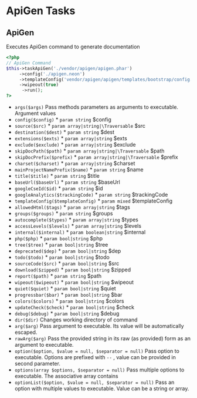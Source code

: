 # ApiGen Tasks
## ApiGen


Executes ApiGen command to generate documentation

``` php
<?php
// ApiGen Command
$this->taskApiGen('./vendor/apigen/apigen.phar')
     ->config('./apigen.neon')
     ->templateConfig('vendor/apigen/apigen/templates/bootstrap/config.neon')
     ->wipeout(true)
      ->run();
?>
```

* `args($args)`  Pass methods parameters as arguments to executable. Argument values
* `config($config)`   * `param string` $config
* `source($src)`   * `param array|string|\Traversable` $src
* `destination($dest)`   * `param string` $dest
* `extensions($exts)`   * `param array|string` $exts
* `exclude($exclude)`   * `param array|string` $exclude
* `skipDocPath($path)`   * `param array|string|\Traversable` $path
* `skipDocPrefix($prefix)`   * `param array|string|\Traversable` $prefix
* `charset($charset)`   * `param array|string` $charset
* `mainProjectNamePrefix($name)`   * `param string` $name
* `title($title)`   * `param string` $title
* `baseUrl($baseUrl)`   * `param string` $baseUrl
* `googleCseId($id)`   * `param string` $id
* `googleAnalytics($trackingCode)`   * `param string` $trackingCode
* `templateConfig($templateConfig)`   * `param mixed` $templateConfig
* `allowedHtml($tags)`   * `param array|string` $tags
* `groups($groups)`   * `param string` $groups
* `autocomplete($types)`   * `param array|string` $types
* `accessLevels($levels)`   * `param array|string` $levels
* `internal($internal)`   * `param boolean|string` $internal
* `php($php)`   * `param bool|string` $php
* `tree($tree)`   * `param bool|string` $tree
* `deprecated($dep)`   * `param bool|string` $dep
* `todo($todo)`   * `param bool|string` $todo
* `sourceCode($src)`   * `param bool|string` $src
* `download($zipped)`   * `param bool|string` $zipped
* `report($path)`   * `param string` $path
* `wipeout($wipeout)`   * `param bool|string` $wipeout
* `quiet($quiet)`   * `param bool|string` $quiet
* `progressbar($bar)`   * `param bool|string` $bar
* `colors($colors)`   * `param bool|string` $colors
* `updateCheck($check)`   * `param bool|string` $check
* `debug($debug)`   * `param bool|string` $debug
* `dir($dir)`  Changes working directory of command
* `arg($arg)`  Pass argument to executable. Its value will be automatically escaped.
* `rawArg($arg)`  Pass the provided string in its raw (as provided) form as an argument to executable.
* `option($option, $value = null, $separator = null)`  Pass option to executable. Options are prefixed with `--` , value can be provided in second parameter.
* `options(array $options, $separator = null)`  Pass multiple options to executable. The associative array contains
* `optionList($option, $value = null, $separator = null)`  Pass an option with multiple values to executable. Value can be a string or array.

